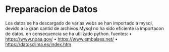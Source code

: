 # Preparacion de Datos

Los datos se ha descargado de varias webs se han importado a mysql, devido a la gran cantid de archivos Mysql no ha sido eficiente la importacon de datos, en consequencia se ha utilizado python.
fuentes: 	• https://www.noaa.gov/
	        • https://www.embalses.net/
          •  https://datosclima.es/index.htm
          
          

